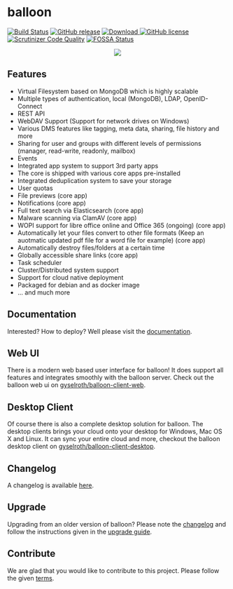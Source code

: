 # balloon

[![Build Status](https://travis-ci.org/gyselroth/balloon.svg)](https://travis-ci.org/gyselroth/balloon)
[![GitHub release](https://img.shields.io/github/release/gyselroth/balloon.svg)](https://github.com/gyselroth/balloon/releases)
[ ![Download](https://api.bintray.com/packages/gyselroth/balloon/balloon/images/download.svg) ](https://bintray.com/gyselroth/balloon/balloon/_latestVersion) 
 [![GitHub license](https://img.shields.io/badge/license-GPL-blue.svg)](https://raw.githubusercontent.com/gyselroth/balloon/master/LICENSE)
[![Scrutinizer Code Quality](https://scrutinizer-ci.com/g/gyselroth/balloon/badges/quality-score.png)](https://scrutinizer-ci.com/g/gyselroth/balloon)
[![FOSSA Status](https://app.fossa.io/api/projects/git%2Bgithub.com%2Fgyselroth%2Fballoon.svg?type=shield)](https://app.fossa.io/projects/git%2Bgithub.com%2Fgyselroth%2Fballoon?ref=badge_shield)

<p align="center">
    <img src="https://raw.githubusercontent.com/gyselroth/balloon-client-desktop/master/app/img/balloon-startup.png"/>
</p>

## Features

* Virtual Filesystem based on MongoDB which is highly scalable
* Multiple types of authentication, local (MongoDB), LDAP, OpenID-Connect
* REST API
* WebDAV Support (Support for network drives on Windows)
* Various DMS features like tagging, meta data, sharing, file history and more
* Sharing for user and groups with different levels of permissions (manager, read-write, readonly, mailbox)
* Events
* Integrated app system to support 3rd party apps
* The core is shipped with various core apps pre-installed
* Integrated deduplication system to save your storage
* User quotas
* File previews (core app)
* Notifications (core app)
* Full text search via Elasticsearch (core app)
* Malware scanning via ClamAV (core app)
* WOPI support for libre office online and Office 365 (ongoing) (core app)
* Automatically let your files convert to other file formats (Keep an auotmatic updated pdf file for a word file for example) (core app)
* Automatically destroy files/folders at a certain time
* Globally accessible share links (core app)
* Task scheduler
* Cluster/Distributed system support
* Support for cloud native deployment
* Packaged for debian and as docker image
* ... and much more

## Documentation
Interested? How to deploy? Well please visit the [documentation](https://github.com/gyselroth/balloon/tree/master/docs).

## Web UI
There is a modern web based user interface for balloon! It does support all features and integrates smoothly with the balloon server.
Check out the balloon web ui on [gyselroth/balloon-client-web](https://github.com/gyselroth/balloon-client-web).

## Desktop Client
Of course there is also a complete desktop solution for balloon. The desktop clients brings your cloud onto your desktop for Windows, Mac OS X and Linux.
It can sync your entire cloud and more, checkout the balloon desktop client on [gyselroth/balloon-client-desktop](https://github.com/gyselroth/balloon-client-desktop).

## Changelog
A changelog is available [here](https://github.com/gyselroth/balloon/blob/master/CHANGELOG.md).

## Upgrade
Upgrading from an older version of balloon? Please note the [changelog](https://github.com/gyselroth/balloon/blob/master/CHANGELOG.md) and follow the instructions given 
in the [upgrade guide](https://github.com/gyselroth/balloon/blob/master/UPGRADE.md).

## Contribute
We are glad that you would like to contribute to this project. Please follow the given [terms](https://github.com/gyselroth/balloon/blob/master/CONTRIBUTING.md).
